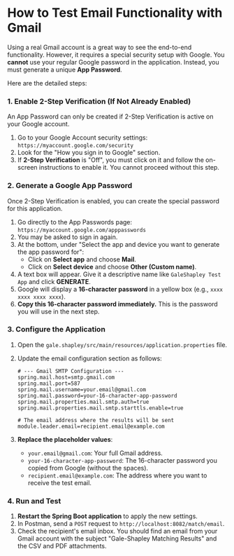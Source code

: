 # How to Test Email Functionality with Gmail

Using a real Gmail account is a great way to see the end-to-end functionality. However, it requires a special security setup with Google. You **cannot** use your regular Google password in the application. Instead, you must generate a unique **App Password**.

Here are the detailed steps:

### 1. Enable 2-Step Verification (If Not Already Enabled)

An App Password can only be created if 2-Step Verification is active on your Google account.

1.  Go to your Google Account security settings: `https://myaccount.google.com/security`
2.  Look for the "How you sign in to Google" section.
3.  If **2-Step Verification** is "Off", you must click on it and follow the on-screen instructions to enable it. You cannot proceed without this step.

### 2. Generate a Google App Password

Once 2-Step Verification is enabled, you can create the special password for this application.

1.  Go directly to the App Passwords page: `https://myaccount.google.com/apppasswords`
2.  You may be asked to sign in again.
3.  At the bottom, under "Select the app and device you want to generate the app password for":
    *   Click on **Select app** and choose **Mail**.
    *   Click on **Select device** and choose **Other (Custom name)**.
4.  A text box will appear. Give it a descriptive name like `GaleShapley Test App` and click **GENERATE**.
5.  Google will display a **16-character password** in a yellow box (e.g., `xxxx xxxx xxxx xxxx`).
6.  **Copy this 16-character password immediately.** This is the password you will use in the next step.

### 3. Configure the Application

1.  Open the `gale.shapley/src/main/resources/application.properties` file.
2.  Update the email configuration section as follows:

    ```properties
    # --- Gmail SMTP Configuration ---
    spring.mail.host=smtp.gmail.com
    spring.mail.port=587
    spring.mail.username=your.email@gmail.com
    spring.mail.password=your-16-character-app-password
    spring.mail.properties.mail.smtp.auth=true
    spring.mail.properties.mail.smtp.starttls.enable=true

    # The email address where the results will be sent
    module.leader.email=recipient.email@example.com
    ```

3.  **Replace the placeholder values**:
    *   `your.email@gmail.com`: Your full Gmail address.
    *   `your-16-character-app-password`: The 16-character password you copied from Google (without the spaces).
    *   `recipient.email@example.com`: The address where you want to receive the test email.

### 4. Run and Test

1.  **Restart the Spring Boot application** to apply the new settings.
2.  In Postman, send a `POST` request to `http://localhost:8082/match/email`.
3.  Check the recipient's email inbox. You should find an email from your Gmail account with the subject "Gale-Shapley Matching Results" and the CSV and PDF attachments.

